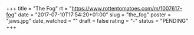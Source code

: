 +++
title = "The Fog"
rt = "https://www.rottentomatoes.com/m/1007617-fog"
date = "2017-07-10T17:54:20+01:00"
slug = "the_fog"
poster = "jaws.jpg"
date_watched = ""
draft = false
rating = "-"
status = "PENDING"
+++